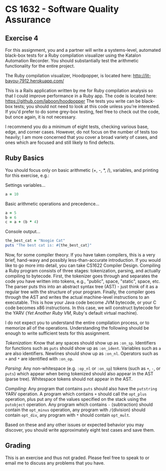 # CS 1632 - Software Quality Assurance

## Exercise 4

For this assignment, you and a partner will write a systems-level, automated black-box tests for a Ruby compilation visualizer using the Katalon Automation Recorder.  You should substantially test the arithmetic functionality for the entire project.

The Ruby compilation visualizer, Hoodpopper, is located here: http://lit-bayou-7912.herokuapp.com/

This is a Rails application written by me for Ruby compilation analysis so that I could improve performance in a Ruby app.  The code is located here: https://github.com/laboon/hoodpopper The tests you write can be black-box tests; you should not need to look at this code unless you're interested.  If you'd prefer to do some grey-box testing, feel free to check out the code, but once again, it is not necessary.

I recommend you do a minimum of eight tests, checking various base, edge, and corner cases.  However, do not focus on the number of tests too heavily; I am more concerned that you cover a broad variety of cases, and ones which are focused and still likely to find defects.

## Ruby Basics

You should focus only on basic arithmetic (+, -, *, /), variables, and printing for this exercise, e.g.:

Settings variables...

```ruby
a = 10
```

Basic arithmetic operations and precedence...

```ruby
a = 5
b = 6
c = a + (b * 4)
```

Console output...

```ruby
the_best_cat = "Noogie Cat"
puts "The best cat is: #{the_best_cat}"
```


Now, for some compiler theory.  If you have taken compilers, this is a very brief, hand-wavy and possibly less-than-accurate introduction.  If you would like to go more into detail, you can take CS1622 Compiler Design.  Compiling a Ruby program consists of three stages: tokenization, parsing, and actually compiling to bytecode.  First, the tokenizer goes through and separates the code you have written into tokens, e.g., "public", space, "static", space, etc.  The parser puts this into an abstract syntax tree (AST) - just think of it as a regular tree with the structure of your program.  Finally, the compiler goes through the AST and writes the actual machine-level instructions to an executable.  This is how your Java code become JVM bytecode, or your C code becomes x86 instructions.  In this case, we will construct bytecode for the YARV (_Yet Another Ruby VM_, Ruby's default virtual machine).

I do not expect you to understand the entire compilation process, or to memorize all of the operations.  Understanding the following should be enough to write sufficient tests for this assignment.

_Tokenization_: Know that any spaces should show up as `:on_sp`.  Identifiers for functions such as `puts` should show up as `:on_ident`.  Variables such as `a` are also identifiers.  Newlines should show up as `:on_nl`.  Operators such as `+` and `*` are identified with `:on_op`.

_Parsing_: Any non-whitespace (e.g. `:op_nl` or `:on_sp`) tokens (such as `+`, `-`, or `puts`) which appear when being tokenized should also appear in the AST (parse tree).  Whitespace tokens should not appear in the AST.

_Compiling_: Any program that contains `puts` should also have the `putstring` YARV operation.  A program which contains `+` should call the `opt_plus` operation, plus put any of the values specified on the stack using the `putobject` operation.  Any program which contains `-` (subtraction) should contain the `opt_minus` operation, any program with `/`(division) should contain `opt_div`, any program with `*` should contain `opt_mult`.

Based on these and any other issues or expected behavior you may discover, you should write approximately eight test cases and save them.

## Grading

This is an exercise and thus not graded.  Please feel free to speak to or email me to discuss any problems that you have. 
 
